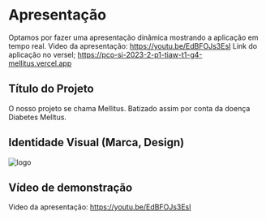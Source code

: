 # Apresentação

Optamos por fazer uma apresentação dinâmica mostrando a aplicação em tempo real.
Video da apresentação: https://youtu.be/EdBFOJs3EsI
Link do aplicação no versel; https://pco-si-2023-2-p1-tiaw-t1-g4-mellitus.vercel.app
## Título do Projeto
O nosso projeto se chama Mellitus.
Batizado assim por conta da doença Diabetes Melltus.

## Identidade Visual (Marca, Design)

![logo](https://github.com/ICEI-PUC-Minas-PCO-SI/pco-si-2023-2-p1-tiaw-t1-g4-mellitus/assets/106488242/83383b3b-5466-4060-a2fb-ebf4bee9d14c)


## Vídeo de demonstração

Video da apresentação: https://youtu.be/EdBFOJs3EsI

